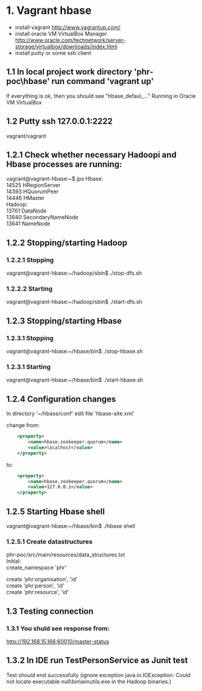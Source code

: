 # 1. Vagrant hbase

- install vagrant http://www.vagrantup.com/
- install oracle VM VirtualBox Manager http://www.oracle.com/technetwork/server-storage/virtualbox/downloads/index.html
- install putty or some ssh client

## 1.1 In local project work directory 'phr-poc\hbase' run command 'vagrant up'
If everything is ok, then you should see "hbase_defaul_..." Running in Oracle VM VirtualBox

## 1.2 Putty ssh 127.0.0.1:2222
vagrant/vagrant

## 1.2.1 Check whether necessary Hadoopi and Hbase processes are running:
vagrant@vagrant-hbase:~$ jps
Hbase:  
14525 HRegionServer  
14393 HQuorumPeer  
14446 HMaster  
Hadoop:  
13761 DataNode  
13940 SecondaryNameNode  
13641 NameNode  

## 1.2.2 Stopping/starting Hadoop
### 1.2.2.1 Stopping
vagrant@vagrant-hbase:~/hadoop/sbin$ ./stop-dfs.sh
### 1.2.2.2 Starting
vagrant@vagrant-hbase:~/hadoop/sbin$ ./start-dfs.sh

## 1.2.3 Stopping/starting Hbase 
### 1.2.3.1 Stopping
vagrant@vagrant-hbase:~/hbase/bin$ ./stop-hbase.sh
### 1.2.3.1 Starting
vagrant@vagrant-hbase:~/hbase/bin$ ./start-hbase.sh

## 1.2.4 Configuration changes
In directory '~/hbase/conf' edit file 'hbase-site.xml'

change from:
```xml
    <property>
        <name>hbase.zookeeper.quorum</name>
        <value>localhost</value>
    </property>
```
to:
```xml
    <property>
        <name>hbase.zookeeper.quorum</name>
        <value>127.0.0.1</value>
    </property>
```
## 1.2.5 Starting Hbase shell 
vagrant@vagrant-hbase:~/hbase/bin$ ./hbase shell

### 1.2.5.1 Create datastructures
phr-poc/src/main/resources/data_structures.txt  
Initial:  
create_namespace 'phr'  

create 'phr:organisation', 'id'  
create 'phr:person', 'id'  
create 'phr:resource', 'id'   

## 1.3 Testing connection
### 1.3.1 You shuld see response from:
http://192.168.15.166:60010/master-status

## 1.3.2 In IDE run TestPersonService as Junit test
Test should end successfully (ignore exception java.io.IOException: Could not locate executable null\bin\winutils.exe in the Hadoop binaries.)

